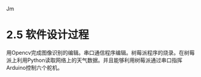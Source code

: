 Jm

# 2.5	软件设计过程

用Opencv完成图像识别的编辑。串口通信程序编辑。树莓派程序的烧录。在树莓派上利用Python读取网络上的天气数据。并且能够利用树莓派通过串口指挥
Arduino控制六个舵机。

![]()
![]()
